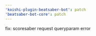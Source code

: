 ```yaml
---
'koishi-plugin-beatsaber-bot': patch
'beatsaber-bot-core': patch
---
```


fix: scoresaber request queryparam error
